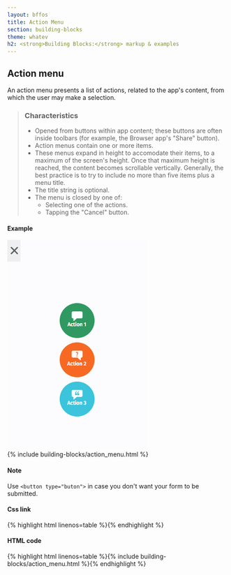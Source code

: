 ```yaml
---
layout: bffos
title: Action Menu
section: building-blocks
theme: whatev
h2: <strong>Building Blocks:</strong> markup & examples
---
```


## Action menu

An action menu presents a list of actions, related to the app's content, from which the user may make a selection.

> ### Characteristics
> * Opened from buttons within app content; these buttons are often inside toolbars (for example, the Browser app's "Share" button).
> * Action menus contain one or more items.
> * These menus expand in height to accomodate their items, to a maximum of the screen's height. Once that maximum height is reached, the content becomes scrollable vertically. Generally, the best practice is to try to include no more than five items plus a menu title.
> * The title string is optional.
> * The menu is closed by one of:
>   * Selecting one of the actions.
>   * Tapping the "Cancel" button.

<div>
  <h4>Example</h4>
  <section class="example">
    <img src="../../images/BB/themes/whatev/action_menu.jpg" alt="Action menu (Image replacing code)"/>
    <article class="full frame">{% include building-blocks/action_menu.html %}</article>
  </section>

  <h4>Note</h4>
  <section class="note">
    <p>Use <code>&lt;button type="buton"&gt;</code> in case you don't want your form to be submitted.</p>
  </section>
  
  <h4>Css link</h4>
  {% highlight html linenos=table %}<link href="(your styles folder)/themes/whatev/action_menu.css" rel="stylesheet" type="text/css">{% endhighlight %}

  <h4>HTML code</h4>
  {% highlight html linenos=table %}{% include building-blocks/action_menu.html %}{% endhighlight %}
</div>